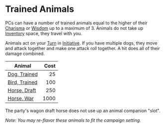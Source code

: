 # Trained Animals

PCs can have a number of trained animals equal to the higher of their [Charisma](../../Player%20Characters/The%20Ability%20Scores/Charisma.md) or [Wisdom](../../Player%20Characters/The%20Ability%20Scores/Wisdom.md) up to a maximum of 3. Animals do not take up [Inventory](../../Player%20Characters/Derived%20Statistics/Inventory.md) space, they travel with you.

Animals act on your [Turn](../../Game%20Procedures/Core%20Procedures/Turn.md) in [Initiative](../../Game%20Procedures/Combat/Initiative.md). If you have multiple dogs, they move and attack together and make one attack roll together. A hit does all of their damage combined.

| Animal                                          | Cost |
| ----------------------------------------------- | ---: |
| [Dog, Trained](25%20Coins/Dog,%20Trained.md)    |   25 |
| [Bird, Trained](100%20Coins/Bird,%20Trained.md) |  100 |
| [Horse, Draft](250%20Coins/Horse,%20Draft.md)   |  250 |
| [Horse, War](1000%20Coins/Horse,%20War.md)      | 1000 |

The party's wagon draft horse does not use up an animal companion "slot".

*Note: You may re-flavor these animals to fit the campaign setting.*
